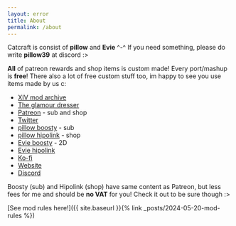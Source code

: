 ```yaml
---
layout: error
title: About
permalink: /about
---
```


Catcraft is consist of **pillow** and **Evie** ^-^ If you need something, please do write **pillow39** at discord :>

**All** of patreon rewards and shop items is custom made! Every port/mashup is **free**! There also a lot of free custom stuff too, im happy to see you use items made by us c:

- [XIV mod archive]
- [The glamour dresser]
- [Patreon] - sub and shop
- [Twitter]
- [pillow boosty] - sub
- [pillow hipolink] - shop
- [Evie boosty] - 2D
- [Evie hipolink]
- [Ko-fi]
- [Website]
- [Discord]

Boosty (sub) and Hipolink (shop) have same content as Patreon, but less fees for me and should be **no VAT** for you! Check it out to be sure though :>

[See mod rules here!]({{ site.baseurl }}{% link _posts/2024-05-20-mod-rules %})


[XIV Mod Archive]: (https://www.xivmodarchive.com/user/111283)
[The Glamour Dresser]: (https://www.glamourdresser.com/author/catcraft)
[Patreon]: (https://www.patreon.com/catcraftFFXIV)
[Twitter]: (https://twitter.com/catcraftxiv)
[pillow boosty]: (https://boosty.to/miaumori)
[pillow hipolink]: (https://hipolink.me/pomigrein)
[Evie boosty]: (https://boosty.to/evilieda)
[Evie hipolink]: (https://hipolink.me/evilieda)
[Ko-fi]: (https://ko-fi.com/catcraft)
[Website]: (https://catcraftxiv.github.io/web/)
[Discord]: (https://discord.gg/yPbUXazxQ3)

<style>
.error {
    text-align: unset;
}
</style>